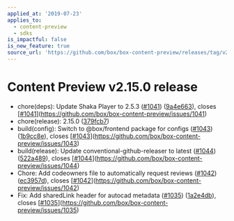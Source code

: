 ```yaml
---
applied_at: '2019-07-23'
applies_to:
  - content-preview
  - sdks
is_impactful: false
is_new_feature: true
source_url: 'https://github.com/box/box-content-preview/releases/tag/v2.15.0'
---
```


# Content Preview v2.15.0 release


* chore(deps): Update Shaka Player to 2.5.3 ([#1041](https://github.com/box/box-content-preview/pull/1041)) ([9a4e663](https://github.com/box/box-content-preview/commit[9a4e663](https://github.com/box/box-content-preview/commit/9a4e663))), closes [[#1041](https://github.com/box/box-content-preview/pull/1041)](https://github.com/box/box-content-preview/issues/1041)
* chore(release): 2.15.0 ([379fcb7](https://github.com/box/box-content-preview/commit[379fcb7](https://github.com/box/box-content-preview/commit/379fcb7)))
* build(config): Switch to @box/frontend package for configs ([#1043](https://github.com/box/box-content-preview/pull/1043)) ([1b9cc8e](https://github.com/box/box-content-preview/commit[1b9cc8e](https://github.com/box/box-content-preview/commit/1b9cc8e))), closes [[#1043](https://github.com/box/box-content-preview/pull/1043)](https://github.com/box/box-content-preview/issues/1043)
* build(release): Update conventional-github-releaser to latest ([#1044](https://github.com/box/box-content-preview/pull/1044)) ([522a489](https://github.com/box/box-content-preview/commit[522a489](https://github.com/box/box-content-preview/commit/522a489))), closes [[#1044](https://github.com/box/box-content-preview/pull/1044)](https://github.com/box/box-content-preview/issues/1044)
* Chore: Add codeowners file to automatically request reviews ([#1042](https://github.com/box/box-content-preview/pull/1042)) ([ec3957d](https://github.com/box/box-content-preview/commit[ec3957d](https://github.com/box/box-content-preview/commit/ec3957d))), closes [[#1042](https://github.com/box/box-content-preview/pull/1042)](https://github.com/box/box-content-preview/issues/1042)
* Fix: Add sharedLink header for autocad metadata ([#1035](https://github.com/box/box-content-preview/pull/1035)) ([1a2e4db](https://github.com/box/box-content-preview/commit[1a2e4db](https://github.com/box/box-content-preview/commit/1a2e4db))), closes [[#1035](https://github.com/box/box-content-preview/pull/1035)](https://github.com/box/box-content-preview/issues/1035)




